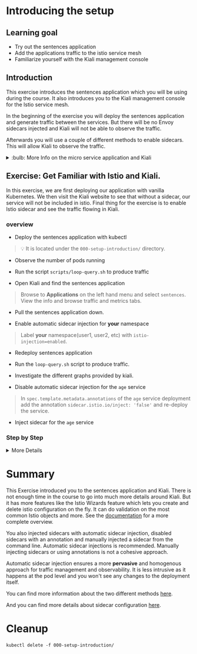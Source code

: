 [//]: # (Copyright, Eficode )
[//]: # (Origin: https://github.com/eficode-academy/istio-katas)
[//]: # (Tags: #sentences #kiali)

# Introducing the setup

## Learning goal

- Try out the sentences application
- Add the applications traffic to the istio service mesh
- Familiarize yourself with the Kiali management console

## Introduction

This exercise introduces the sentences application which you will be using during the course.
It also introduces you to the Kiali management console for the Istio service mesh.

In the beginning of the exercise you will deploy the sentences application 
and generate traffic between the services. But there will be no Envoy sidecars 
injected and Kiali will not be able to observe the traffic.

Afterwards you will use a couple of different methods to enable sidecars. This 
will allow Kiali to observe the traffic.

<details>
    <summary> :bulb: More Info on the micro service application and Kiali </summary>

### Sentences application

This application implements a simple 'sentences' builder, which can build
sentences from the following simple algorithm:

```
age = random(0,100)
name = random(['Peter','Ray','Egon'])
return name + ' is ' + age + ' years'
```
The application is made up of three services, one which can be queried for the
random age, one which can be queried for a random name and a frontend sentence service, which
calls the two other through HTTP requests and formats the final sentences.

The source code for the application can be seen in the  [sentences-app/](sentences-app/) folder.

### Kiali

Kiali provides dashboards and observability by showing you the structure and 
health of your service mesh. It provides detailed metrics, Grafana access and 
integrates with Jaeger for distributed tracing.

One of it's most powerful features are it's graphs. They provide a powerful way 
to visualize the topology oy your service mesh. 

It provides four main graph renderings of the mesh telemetry.

* The **workload** graph provides a detailed view of communication between workloads.

* The **app** graph aggregates the workloads with the same `app` labeling, which provides a more logical view.

* The **versioned app** graph aggregates by app, but breaks out the different versions providing traffic breakdowns that are version-specific.

* The **service** graph provides a high-level view, which aggregates all traffic for defined services.

![Kiali overview](images/kiali-overview.png)

We are using Kiali to visualize the work done in this Istio course.

</details>

## Exercise: Get Familiar with Istio and Kiali.

In this exercise, we are first deploying our application with vanilla Kubernetes.
We then visit the Kiali website to see that without a sidecar, our service will not be included in istio.
Final thing for the exercise is to enable Istio sidecar and see the traffic flowing in Kiali.

### overview

- Deploy the sentences application with kubectl 

> :bulb: It is located under the `000-setup-introduction/` directory.

- Observe the number of pods running

- Run the script `scripts/loop-query.sh` to produce traffic

- Open Kiali and find the sentences application

> Browse to **Applications** on the left hand menu and select `sentences`.
> View the info and browse traffic and metrics tabs.

- Pull the sentences application down.

- Enable automatic sidecar injection for **your** namespace

> Label **your** namespace(user1, user2, etc) with `istio-injection=enabled`.

- Redeploy sentences application

- Run the `loop-query.sh` script to produce traffic.

- Investigate the different graphs provided by kiali.

- Disable automatic sidecar injection for the `age` service

> In `spec.template.metadata.annotations` of the `age` service deployment 
> add the annotation `sidecar.istio.io/inject: 'false'` and re-deploy the 
> service.

- Inject sidecar for the `age` service

### Step by Step
<details>
    <summary> More Details </summary>

- **Deploy the sentences application**

Open a terminal in the root of the git repository (istio-katas) and use `kubectl` to deploy `v1` of the application.

```console
kubectl apply -f 000-setup-introduction/
```

- **Observe the number of services and pods running**

```console
kubectl get pod,svc
```

You should see something like:

```console
NAME                             READY   STATUS    RESTARTS   AGE
pod/age-7976688957-mbvzz         1/1     Running   0          2s
pod/name-v1-587b56cdf4-rwcwt     1/1     Running   0          2s
pod/sentences-6dffccb8c6-7fd57   1/1     Running   0          2s

NAME                TYPE        CLUSTER-IP       EXTERNAL-IP   PORT(S)          AGE
service/age         ClusterIP   172.20.123.133   <none>        5000/TCP         2s
service/name        ClusterIP   172.20.108.51    <none>        5000/TCP         2s
service/sentences   NodePort    172.20.168.218   <none>        5000:30326/TCP   2s
```

- **Run the `loop-query.sh` script** 

Run the following to continuously query the sentence service and observe the output.

```console
./scripts/loop-query.sh
```

You should see output from the shell that looks like this.

```console
Using 10.0.36.130:30459, header ''
Egon is 40 years.
Ray is 16 years.
Peter is 38 years.
Peter is 19 years.
Ray is 66 years.
```

Traffic is now flowing between the services. But that **doesn't** mean it is part of 
the service mesh yet...

- **Open Kiali and find the sentences application**

Make sure **Namespace** is selected from the drop down at the top left and 
enter **your** namespace.

![Select Namespace](images/kiali-namespace-select.png)

Browse to **Applications** on the left hand menu and select `sentences`.

You will see the application, workloads and services are discovered by Kiali. 
But not much else.

The red icons beside the workloads mean we have no istio sidecars deployed.
Browse the different tabs to see that there is no traffic nor metrics being captured. 
As there are no sidecars the traffic is **not** part of the istio service mesh.

![Sentences with no sidecars](images/kiali-no-sidecars.png)

- **Pull sentences application down**

```console
kubectl delete -f 000-setup-introduction/
```

- **Enable automatic sidecar injection**

```console
kubectl label namespace <YOUR_NAMESPACE> istio-injection=enabled
```

- **Redeploy sentences application**

```console
kubectl apply -f 000-setup-introduction/
```

Observe the number of services and pods running.

```console
kubectl get pod,svc
```

You should see two containers per POD.

```console
NAME                                READY   STATUS    RESTARTS   AGE
pod/age-v1-6fccc84ff-kkdgn          2/2     Running   0          4m4s
pod/name-v1-6644f45d6f-lndkm        2/2     Running   0          4m4s
pod/sentences-v1-5bbf7bcfcb-fphpp   2/2     Running   0          4m4s

NAME                TYPE        CLUSTER-IP       EXTERNAL-IP   PORT(S)          AGE
service/age         ClusterIP   172.20.228.238   <none>        5000/TCP         4m5s
service/name        ClusterIP   172.20.213.23    <none>        5000/TCP         4m4s
service/sentences   NodePort    172.20.106.197   <none>        5000:32092/TCP   4m4s
```

Run the following command to observe envoy proxy.

```console
kubectl get pods -o=custom-columns=NAME:.metadata.name,CONTAINERS:.spec.containers[*].name
```

This should show an istio proxy sidecar for each service.

```console
NAME                            CONTAINERS
age-v1-676bf56bdd-m6bcj         age,istio-proxy
name-v1-587b56cdf4-6tnhs        name,istio-proxy
sentences-v1-6ccc9fdcc5-fzt2g   sentences,istio-proxy
```

- **Run the loop-query.sh script**

```console
./scripts/loop-query.sh
```

- **Browse kiali and investigate the traffic flow**

Browse to **Applications** on the left hand menu and select `sentences`.

> Remember to filter by **your** namespace.

Now you can see there are sidecars and the traffic is part of the mesh. 

- Browse the different tabs to see the traffic and metrics being captured.

> :bulb: It may take a minute before Kiali starts showing the traffic and 
> metrics. You can change the refresh rate in the top right hand corner.

![Sentences with sidecars](images/kiali-with-sidecars.png)


- **Disable automatic sidecar injection for the `age` service**

Edit the file `000-setup-introduction/age-v1.yaml` and add the annotation 
`sidecar.istio.io/inject: 'false'`.

```yaml
apiVersion: apps/v1
kind: Deployment
metadata:
  labels:
    app: sentences
    mode: age
    version: v1
  name: age-v1
spec:
  replicas: 1
  selector:
    matchLabels:
      app: sentences
      mode: age
      version: v1
  template:
    metadata:
      labels:
        app: sentences
        mode: age
        version: v1
      annotations:                          # Annotations block
        sidecar.istio.io/inject: 'false'    # Enable or Disable sidecar injection
    spec:
      containers:
      - image: praqma/istio-sentences:v1
        name: age
        ports:
          - containerPort: 5000
        env:
        - name: "SENTENCE_MODE"
          value: "age"
```

Apply the changes to the `age-v1.yaml` file.

```console
kubectl apply -f 000-setup-introduction/age-v1.yaml
```

Use kubectl to see the number of pods running.

```console
kubectl get pods
```

You should, eventually, see that the `age` service has only **one** pod. E.g. it no 
longer has a sidecar and is **not** part of the service mesh.

```console
NAME                            READY   STATUS    RESTARTS   AGE
age-v1-574bfbb6b4-qb6rv         1/1     Running   0          3m50s
name-v1-795cf79f69-clrw4        2/2     Running   0          8m41s
sentences-v1-7cfbb658b6-rthxn   2/2     Running   0          8m41s
```

> Using automatic sidecar injection is the recommended way to add services 
> to the mesh as it is provides a more **pervasive** and homogenous approach. 
> If you do not want a sidecar for a service, use an **opt out** approach.

- **Inject sidecar for the `age` service**

You can manually inject sidecars to services. Even if the deployment is 
annotated. 

Run the following command to inject a sidecar for the `age` service.

```console
cat 000-setup-introduction/age-v1.yaml |grep -v inject | kubectl apply -f -
```

Use kubectl to see the number of pods running.

```console
kubectl get pods
```

You should now see that the `age` service has **two** pods. E.g. it has 
a sidecar and is **again** part of the service mesh.

```console
NAME                            READY   STATUS    RESTARTS   AGE
age-v1-7b9f67b7dc-qxlxx         2/2     Running   0          76s
name-v1-795cf79f69-clrw4        2/2     Running   0          16m
sentences-v1-7cfbb658b6-rthxn   2/2     Running   0          16m
```

- **Investigate the different graphs**

- Browse to the **graphs** and investigate the service, workload, app 
and versioned app graphs from the drop down at the top.

> :bulb: Use the display options to modify what is shown in the 
> different graphs. Showing request distribution is something
> we will be using often.

![Graph Details](images/kiali-details.png)

</details>

# Summary

This Exercise introduced you to the sentences application and Kiali. There is not 
enough time in the course to go into much more details around Kiali. But it has 
more features like the Istio Wizards feature which lets you create and delete 
istio configuration on the fly. It can do validation on the most common Istio 
objects and more. See the [documentation](https://kiali.io/documentation/latest/features/) 
for a more complete overview.

You also injected sidecars with automatic sidecar injection, disabled sidecars 
with an annotation and manually injected a sidecar from the command line. 
Automatic sidecar injections is recommended. Manually injecting sidecars or 
using annotations is not a cohesive approach.

Automatic sidecar injection ensures a more **pervasive** and homogenous approach 
for traffic management and observability. It is less intrusive as it happens at 
the pod level and you won't see any changes to the deployment itself.

You can find more information about the two different methods [here](https://istio.io/latest/docs/setup/additional-setup/sidecar-injection/).

And you can find more details about sidecar configuration [here](https://istio.io/latest/docs/concepts/traffic-management/#sidecars).

# Cleanup

```console
kubectl delete -f 000-setup-introduction/
```
